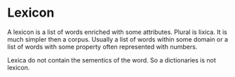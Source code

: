 # Lexicon
A lexicon is a list of words enriched with some attributes. Plural is lixica. It is much simpler then a corpus. Usually a list of words within some domain or a list of words with some property often represented with numbers.

Lexica do not contain the sementics of the word. So a dictionaries is not lexicon. 